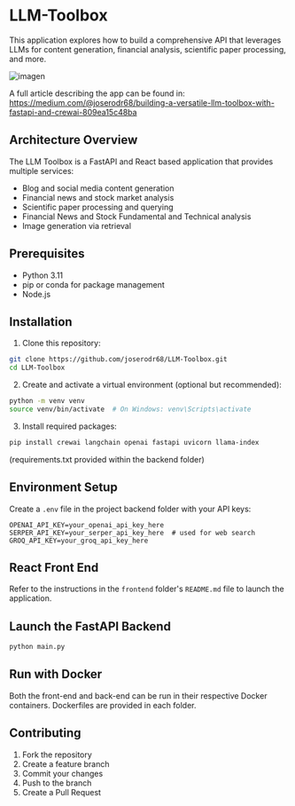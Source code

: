 # LLM-Toolbox

This application explores how to build a comprehensive API that leverages LLMs for content generation, financial analysis, scientific paper processing, and more. 

![imagen](https://github.com/user-attachments/assets/b0fa731c-b6e7-4c55-bcb7-b7883880377c)

A full article describing the app can be found in:
https://medium.com/@joserodr68/building-a-versatile-llm-toolbox-with-fastapi-and-crewai-809ea15c48ba

## Architecture Overview
The LLM Toolbox is a FastAPI and React based application that provides multiple services:
- Blog and social media content generation
- Financial news and stock market analysis
- Scientific paper processing and querying
- Financial News and Stock Fundamental and Technical analysis
- Image generation via retrieval


## Prerequisites

- Python 3.11
- pip or conda for package management
- Node.js 

## Installation

1. Clone this repository:
```bash
git clone https://github.com/joserodr68/LLM-Toolbox.git
cd LLM-Toolbox
```

2. Create and activate a virtual environment (optional but recommended):
```bash
python -m venv venv
source venv/bin/activate  # On Windows: venv\Scripts\activate
```

3. Install required packages:
```bash
pip install crewai langchain openai fastapi uvicorn llama-index
```
(requirements.txt provided within the backend folder)

## Environment Setup

Create a `.env` file in the project backend folder with your API keys:

```
OPENAI_API_KEY=your_openai_api_key_here
SERPER_API_KEY=your_serper_api_key_here  # used for web search
GROQ_API_KEY=your_groq_api_key_here
```

## React Front End

Refer to the instructions in the `frontend` folder's `README.md` file to launch the application.

## Launch the FastAPI Backend

```bash
python main.py
```
## Run with Docker

Both the front-end and back-end can be run in their respective Docker containers. Dockerfiles are provided in each folder.

## Contributing

1. Fork the repository
2. Create a feature branch
3. Commit your changes
4. Push to the branch
5. Create a Pull Request


